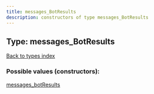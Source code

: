 ```yaml
---
title: messages_BotResults
description: constructors of type messages_BotResults
---
```

## Type: messages\_BotResults  
[Back to types index](index.md)



### Possible values (constructors):

[messages\_botResults](../constructors/messages_botResults.md)  

